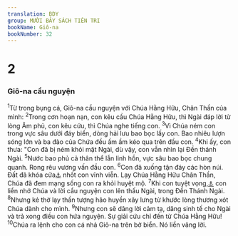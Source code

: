 ```yaml
---
translation: BDY
group: MƯỜI BẢY SÁCH TIÊN TRI
bookName: Giô-na 
bookNumber: 32
---
```


<div class="title"><h1>2</h1><h3>Giô-na cầu nguyện</h3></div>
<span class="verse gion_2_1"><sup>1</sup>Từ trong bụng cá, Giô-na cầu nguyện với Chúa Hằng Hữu, Chân Thần của mình: </span>
<span class="verse gion_2_2"><sup>2</sup>Trong cơn hoạn nạn, con kêu cầu Chúa Hằng Hữu, thì Ngài đáp lời từ lòng Âm phủ, con kêu cứu, thì Chúa nghe tiếng con. </span>
<span class="verse gion_2_3"><sup>3</sup>Vì Chúa ném con trong vực sâu dưới đáy biển, dòng hải lưu bao bọc lấy con. Bao nhiêu lượn sóng lớn và ba đào của Chứa đều ầm ầm kéo qua trên đầu con. </span>
<span class="verse gion_2_4"><sup>4</sup>Khi ấy, con thưa: &#34;Con đã bị ném khỏi mặt Ngài, dù vậy, con vẫn nhìn lại Đền thánh Ngài. </span>
<span class="verse gion_2_5"><sup>5</sup>Nước bao phủ cả thân thể lẫn linh hồn, vực sâu bao bọc chung quanh. Rong rêu vương vấn đầu con. </span>
<span class="verse gion_2_6"><sup>6</sup>Con đã xuống tận đáy các hòn núi. Đất đã khóa cửa<a href="#" data-toggle="tooltip" data-placement="bottom" title="Nt cài then">⚓</a> nhốt con vĩnh viễn. Lạy Chúa Hằng Hữu Chân Thần, Chúa đã đem mạng sống con ra khỏi huyệt mộ. </span>
<span class="verse gion_2_7"><sup>7</sup>Khi con tuyệt vọng,<a href="#" data-toggle="tooltip" data-placement="bottom" title="Nt linh hồn con">⚓</a> con liền nhớ Chúa và lời cầu nguyện con lên thấu Ngài, trong Đền Thánh Ngài. </span>
<span class="verse gion_2_8"><sup>8</sup>Nhưng kẻ thờ lạy thần tượng hão huyền xây lưng từ khước lòng thương xót Chúa dành cho mình. </span>
<span class="verse gion_2_9"><sup>9</sup>Nhưng con sẽ dâng lời cảm tạ, dâng sinh tế cho Ngài và trả xong điều con hứa nguyện. Sự giải cứu chỉ đến từ Chúa Hằng Hữu! </span>
<span class="verse gion_2_10"><sup>10</sup>Chúa ra lệnh cho con cá nhả Giô-na trên bờ biển. Nó liền vâng lời.</span>
